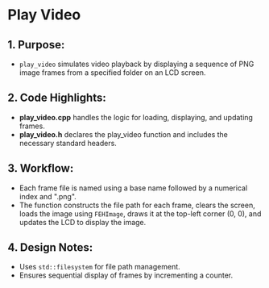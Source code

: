 # Play Video

## 1. Purpose:

- `play_video` simulates video playback by displaying a sequence of PNG image frames from a specified folder on an LCD
  screen.

## 2. Code Highlights:

- **play_video.cpp** handles the logic for loading, displaying, and updating frames.
- **play_video.h** declares the play_video function and includes the necessary standard headers.

## 3. Workflow:

- Each frame file is named using a base name followed by a numerical index and ".png".
- The function constructs the file path for each frame, clears the screen, loads the image using `FEHImage`, draws it at
  the top-left corner (0, 0), and updates the LCD to display the image.

## 4. Design Notes:

- Uses `std::filesystem` for file path management.
- Ensures sequential display of frames by incrementing a counter.